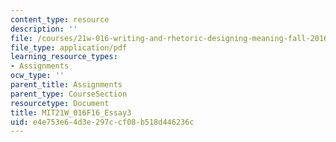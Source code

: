 ```yaml
---
content_type: resource
description: ''
file: /courses/21w-016-writing-and-rhetoric-designing-meaning-fall-2016/e4e753e64d3e297ccf08b518d446236c_MIT21W_016F16_Essay3.pdf
file_type: application/pdf
learning_resource_types:
- Assignments
ocw_type: ''
parent_title: Assignments
parent_type: CourseSection
resourcetype: Document
title: MIT21W_016F16_Essay3
uid: e4e753e6-4d3e-297c-cf08-b518d446236c
---
```

